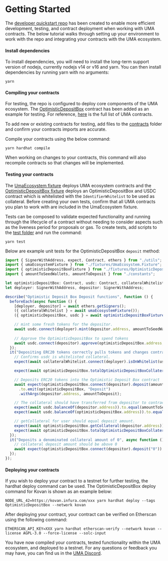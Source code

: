# Getting Started

The [developer quickstart repo](https://github.com/UMAprotocol/dev-quickstart) has been created to enable more efficient development, testing, and contract deployment when working with UMA contracts. The below tutorial walks through setting up your environment to work with the repo and integrating your contracts with the UMA ecosystem.

#### Install dependencies

To install dependencies, you will need to install the long-term support version of nodejs, currently nodejs v14 or v16 and yarn. You can then install dependencies by running yarn with no arguments:

```
yarn
```

#### Compiling your contracts

For testing, the repo is configured to deploy core components of the UMA ecosystem. The [OptimisticDepositBox](https://github.com/UMAprotocol/dev-quickstart/blob/main/contracts/OptimisticDepositBox.sol) contract has been added as an example for testing. For reference, [here](https://github.com/UMAprotocol/protocol/tree/master/packages/core/contracts) is the full list of UMA contracts.

To add new or existing contracts for testing, add files to the [contracts](https://github.com/UMAprotocol/dev-quickstart/tree/main/contracts) folder and confirm your contracts imports are accurate.

Compile your contracts using the below command:

```
yarn hardhat compile
```

When working on changes to your contracts, this command will also recompile contracts so that changes will be implemented.

#### Testing your contracts

The [UmaEcosystem fixture](https://github.com/UMAprotocol/dev-quickstart/blob/main/test/fixtures/UmaEcosystem.Fixture.ts) deploys UMA ecosystem contracts and the [OptimisticDepositBox fixture](https://github.com/UMAprotocol/dev-quickstart/blob/main/test/fixtures/OptimisticDepositBox.Fixture.ts) deploys an OptimisticDepositBox and USDC contract which is whitelisted with the `IdentifierWhitelist` to be used as collateral. Before creating your own tests, confirm that all UMA contracts you plan to work with are included in the UmaEcosystem fixture.

Tests can be composed to validate expected functionality and running through the lifecycle of a contract without needing to consider aspects such as the liveness period for proposals or gas. To create tests, add scripts to the [test folder](https://github.com/UMAprotocol/dev-quickstart/tree/main/test) and run the command:

```
yarn test
```

Below are example unit tests for the OptimisticDepositBox `deposit` method:

```typescript
import { SignerWithAddress, expect, Contract, ethers } from "./utils";
import { umaEcosystemFixture } from "./fixtures/UmaEcosystem.Fixture";
import { optimisticDepositBoxFixture } from "./fixtures/OptimisticDepositBox.Fixture";
import { amountToSeedWallets, amountToDeposit } from "./constants";

let optimisticDepositBox: Contract, usdc: Contract, collateralWhitelist: Contract;
let deployer: SignerWithAddress, depositor: SignerWithAddress;

describe("Optimistic Deposit Box Deposit functions", function () {
  beforeEach(async function () {
    [deployer, depositor] = await ethers.getSigners();
    ({ collateralWhitelist } = await umaEcosystemFixture());
    ({ optimisticDepositBox, usdc } = await optimisticDepositBoxFixture());

    // mint some fresh tokens for the depositor.
    await usdc.connect(deployer).mint(depositor.address, amountToSeedWallets);
    
    // Approve the OptimisticDepositBox to spend tokens
    await usdc.connect(depositor).approve(optimisticDepositBox.address, amountToSeedWallets);
  });
  it("Depositing ERC20 tokens correctly pulls tokens and changes contract state", async function () {
    // Confirms usdc is whitelisted collateral.
    expect(await collateralWhitelist.connect(deployer).isOnWhitelist(usdc.address)).to.equal(true);

    expect(await optimisticDepositBox.totalOptimisticDepositBoxCollateral()).to.equal(0);

    // Deposits ERC20 tokens into the Optimistic Deposit Box contract
    await expect(optimisticDepositBox.connect(depositor).deposit(amountToDeposit))
      .to.emit(optimisticDepositBox, "Deposit")
      .withArgs(depositor.address, amountToDeposit);

    // The collateral should have transferred from depositor to contract.
    expect(await usdc.balanceOf(depositor.address)).to.equal(amountToSeedWallets.sub(amountToDeposit));
    expect(await usdc.balanceOf(optimisticDepositBox.address)).to.equal(amountToDeposit);

    // getCollateral for user should equal deposit amount.
    expect(await optimisticDepositBox.getCollateral(depositor.address)).to.equal(amountToDeposit);
    expect(await optimisticDepositBox.totalOptimisticDepositBoxCollateral()).to.equal(amountToDeposit);
  });
  it("Deposits a denominated collateral amount of 0", async function () {
    // collateral deposit amount should be above 0
    await expect(optimisticDepositBox.connect(depositor).deposit("0")).to.be.revertedWith("Invalid collateral amount");
  });
});
```

#### Deploying your contracts

If you wish to deploy your contract to a testnet for further testing, the hardhat deploy command can be used. The OptimisticDepositBox deploy command for Kovan is shown as an example below:

```
NODE_URL_42=https://kovan.infura.com/xxx yarn hardhat deploy --tags OptimisticDepositBox --network kovan
```

After deploying your contract, your contract can be verified on Etherscan using the following command:

```
ETHERSCAN_API_KEY=XXX yarn hardhat etherscan-verify --network kovan --license AGPL-3.0 --force-license --solc-input
```

You have now compiled your contracts, tested functionality within the UMA ecosystem, and deployed to a testnet. For any questions or feedback you may have, you can find us in the [UMA Discord](https://discord.com/invite/jsb9XQJ).
